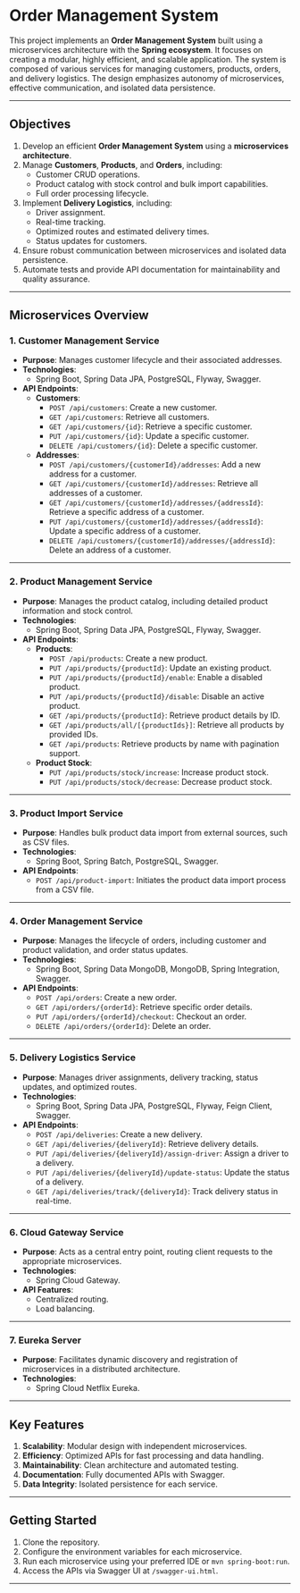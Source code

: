 # Order Management System

This project implements an **Order Management System** built using a microservices architecture with the **Spring ecosystem**. It focuses on creating a modular, highly efficient, and scalable application. The system is composed of various services for managing customers, products, orders, and delivery logistics. The design emphasizes autonomy of microservices, effective communication, and isolated data persistence.

---

## Objectives

1. Develop an efficient **Order Management System** using a **microservices architecture**.
2. Manage **Customers**, **Products**, and **Orders**, including:
   - Customer CRUD operations.
   - Product catalog with stock control and bulk import capabilities.
   - Full order processing lifecycle.
3. Implement **Delivery Logistics**, including:
   - Driver assignment.
   - Real-time tracking.
   - Optimized routes and estimated delivery times.
   - Status updates for customers.
4. Ensure robust communication between microservices and isolated data persistence.
5. Automate tests and provide API documentation for maintainability and quality assurance.

---

## Microservices Overview

### 1. Customer Management Service
- **Purpose**: Manages customer lifecycle and their associated addresses.
- **Technologies**: 
  - Spring Boot, Spring Data JPA, PostgreSQL, Flyway, Swagger.
- **API Endpoints**:
  - **Customers**:
    - `POST /api/customers`: Create a new customer.
    - `GET /api/customers`: Retrieve all customers.
    - `GET /api/customers/{id}`: Retrieve a specific customer.
    - `PUT /api/customers/{id}`: Update a specific customer.
    - `DELETE /api/customers/{id}`: Delete a specific customer.
  - **Addresses**:
    - `POST /api/customers/{customerId}/addresses`: Add a new address for a customer.
    - `GET /api/customers/{customerId}/addresses`: Retrieve all addresses of a customer.
    - `GET /api/customers/{customerId}/addresses/{addressId}`: Retrieve a specific address of a customer.
    - `PUT /api/customers/{customerId}/addresses/{addressId}`: Update a specific address of a customer.
    - `DELETE /api/customers/{customerId}/addresses/{addressId}`: Delete an address of a customer.

---

### 2. Product Management Service
- **Purpose**: Manages the product catalog, including detailed product information and stock control.
- **Technologies**: 
  - Spring Boot, Spring Data JPA, PostgreSQL, Flyway, Swagger.
- **API Endpoints**:
  - **Products**:
    - `POST /api/products`: Create a new product.
    - `PUT /api/products/{productId}`: Update an existing product.
    - `PUT /api/products/{productId}/enable`: Enable a disabled product.
    - `PUT /api/products/{productId}/disable`: Disable an active product.
    - `GET /api/products/{productId}`: Retrieve product details by ID.
    - `GET /api/products/all/[{productIds}]`: Retrieve all products by provided IDs.
    - `GET /api/products`: Retrieve products by name with pagination support.
  - **Product Stock**:
    - `PUT /api/products/stock/increase`: Increase product stock.
    - `PUT /api/products/stock/decrease`: Decrease product stock.

---

### 3. Product Import Service
- **Purpose**: Handles bulk product data import from external sources, such as CSV files.
- **Technologies**: 
  - Spring Boot, Spring Batch, PostgreSQL, Swagger.
- **API Endpoints**:
  - `POST /api/product-import`: Initiates the product data import process from a CSV file.

---

### 4. Order Management Service
- **Purpose**: Manages the lifecycle of orders, including customer and product validation, and order status updates.
- **Technologies**: 
  - Spring Boot, Spring Data MongoDB, MongoDB, Spring Integration, Swagger.
- **API Endpoints**:
  - `POST /api/orders`: Create a new order.
  - `GET /api/orders/{orderId}`: Retrieve specific order details.
  - `PUT /api/orders/{orderId}/checkout`: Checkout an order.
  - `DELETE /api/orders/{orderId}`: Delete an order.

---

### 5. Delivery Logistics Service
- **Purpose**: Manages driver assignments, delivery tracking, status updates, and optimized routes.
- **Technologies**: 
  - Spring Boot, Spring Data JPA, PostgreSQL, Flyway, Feign Client, Swagger.
- **API Endpoints**:
  - `POST /api/deliveries`: Create a new delivery.
  - `GET /api/deliveries/{deliveryId}`: Retrieve delivery details.
  - `PUT /api/deliveries/{deliveryId}/assign-driver`: Assign a driver to a delivery.
  - `PUT /api/deliveries/{deliveryId}/update-status`: Update the status of a delivery.
  - `GET /api/deliveries/track/{deliveryId}`: Track delivery status in real-time.

---

### 6. Cloud Gateway Service
- **Purpose**: Acts as a central entry point, routing client requests to the appropriate microservices.
- **Technologies**: 
  - Spring Cloud Gateway.
- **API Features**:
  - Centralized routing.
  - Load balancing.

---

### 7. Eureka Server
- **Purpose**: Facilitates dynamic discovery and registration of microservices in a distributed architecture.
- **Technologies**: 
  - Spring Cloud Netflix Eureka.

---

## Key Features

1. **Scalability**: Modular design with independent microservices.
2. **Efficiency**: Optimized APIs for fast processing and data handling.
3. **Maintainability**: Clean architecture and automated testing.
4. **Documentation**: Fully documented APIs with Swagger.
5. **Data Integrity**: Isolated persistence for each service.

---

## Getting Started

1. Clone the repository.
2. Configure the environment variables for each microservice.
3. Run each microservice using your preferred IDE or `mvn spring-boot:run`.
4. Access the APIs via Swagger UI at `/swagger-ui.html`.

---
